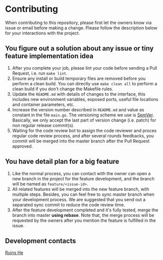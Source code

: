 # Contributing

When contributing to this repository, please first let the owners know via issue or email before making a change. Please follow the description below for your interactions with the project.

## You figure out a solution about any issue or tiny feature implementation idea

1. After you complete your job, please lint your code before sending a Pull Request, i.e. run `make lint`.
2. Ensure any install or build temporary files are removed before you perform a clean build. You can directly use `make clean all` to perform a clean build if you don't change the Makefile rules.
2. Update the `README.md` with details of changes to the interface, this includes new environment variables, exposed ports, useful file locations and container parameters, etc.
3. Increase the version number described in `README.md` and value as constant in the file `main.go`. The versioning scheme we use is [SemVer](http://semver.org/). Basically, we only accept the last part of version change (i.e. patch) for non regular release commit(s).
4. Waiting for the code review bot to assign the code reviewer and proces regular code review process, and after several rounds feedbacks, you commit will be merged into the master branch after the Pull Request approved.

## You have detail plan for a big feature

1. Like the normal process, you can contact with the owner can open a new branch in the project for the feature development, and the branch will be named as `feature/<issue-id>`.
2. All related features will be merged into the new feature branch, with multiple steps. Besides, you can feel free to sync master branch when your development process. We are suggested that you send out a separated sync commit to reduce the code review time.
3. After the feature development completed and it's fully tested, merge the branch into master **using rebase**. Note that, the merge process will be requested by the owners after you mention the feature is fulfilled in the issue.

## Development contacts

[Ruins He](mailto:lyhypacm@gmail.com)

